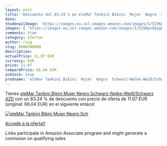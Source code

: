 ```yaml
---
layout: post
title: 'Descuento del 83.24 % en eleMar Tankini Bikini  Mujer  Negro  Sch'
date: 
thumbnailImage: 'https://images-eu.ssl-images-amazon.com/images/I/515KpvQ8ygL._SL200_.jpg'
images: [ 'https://images-eu.ssl-images-amazon.com/images/I/515KpvQ8ygL._SL200_.jpg' ]
comments: true
category: ofertas
author: ring
slug: B00W7WGW9M
description:
actualPrice: 11.07 EUR
currency: EUR
price: 11.07
comparePrice: 66.04 EUR
inStock: true
prodname: 'eleMar Tankini Bikini  Mujer  Negro  Schwarz-Nelke-Weiß/Schwarz   42D'
---
```


Tienes [eleMar Tankini Bikini  Mujer  Negro  Schwarz-Nelke-Weiß/Schwarz   42D](https://www.amazon.es/dp/B00W7WGW9M/?tag=tolees-21) con un 83.24 % de descuento con precio de oferta de 11.07 EUR (original: 66.04 EUR) en el siguiente enlace!

[![eleMar Tankini Bikini  Mujer  Negro  Sch](https://images-eu.ssl-images-amazon.com/images/I/515KpvQ8ygL._SL200_.jpg)](https://www.amazon.es/dp/B00W7WGW9M/?tag=tolees-21)

[Accede a la oferta!!](https://www.amazon.es/dp/B00W7WGW9M/?tag=tolees-21)

Links participate in Amazon Associate program and might generate a comission on qualifying sales


